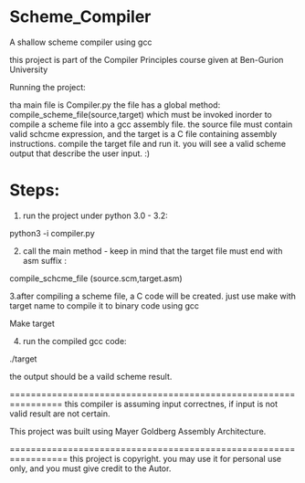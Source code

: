 Scheme_Compiler
===============

A shallow scheme compiler using gcc

this project is part of the Compiler Principles course given at Ben-Gurion University

Running the project:

tha main file is Compiler.py
the file has a global method: compile_scheme_file(source,target)
which must be invoked inorder to compile a scheme file into a gcc assembly file.
the source file must contain valid schcme expression, and the target is a C file containing assembly instructions.
compile the target file and run it.
you will see a valid scheme output that describe the user input. :)

Steps:
======

1. run the project under python 3.0 - 3.2:

python3 -i compiler.py

2. call the main method - keep in mind that the target file must end with asm suffix :

compile_schcme_file (source.scm,target.asm)

3.after compiling a scheme file, a C code will be created. just use make with target name to compile it to binary code using gcc

Make target

4. run the compiled gcc code:

./target

the output should be a vaild scheme result.

================================================================
this compiler is assuming input correctnes, if input is not valid result are not certain.


This project was built using Mayer Goldberg Assembly Architecture.

=================================================================
this project is copyright. you may use it for personal use only, and you must give credit to the Autor.
